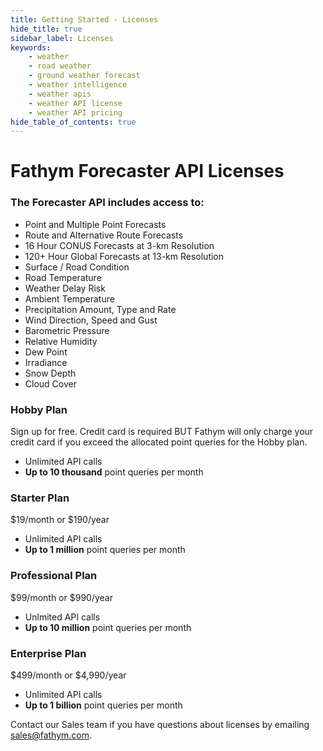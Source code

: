 ```yaml
---
title: Getting Started - Licenses
hide_title: true
sidebar_label: Licenses
keywords:
    - weather
    - road weather
    - ground weather forecast
    - weather intelligence
    - weather apis
    - weather API license
    - weather API pricing
hide_table_of_contents: true
---
```



# Fathym Forecaster API Licenses

### **The Forecaster API includes access to:**

- Point and Multiple Point Forecasts
- Route and Alternative Route Forecasts
- 16 Hour CONUS Forecasts at 3-km Resolution
- 120+ Hour Global Forecasts at 13-km Resolution
- Surface / Road Condition
- Road Temperature
- Weather Delay Risk
- Ambient Temperature
- Precipitation Amount, Type and Rate
- Wind Direction, Speed and Gust
- Barometric Pressure
- Relative Humidity
- Dew Point
- Irradiance
- Snow Depth
- Cloud Cover


### Hobby Plan
Sign up for free. Credit card is required BUT
Fathym will only charge your credit card if you exceed the allocated point queries for the Hobby plan.

- Unlimited API calls
- **Up to 10 thousand** point queries per month


### Starter Plan
$19/month or $190/year

- Unlimited API calls
- **Up to 1 million** point queries per month


### Professional Plan
$99/month or $990/year

- Unlmited API calls
- **Up to 10 million** point queries per month

### Enterprise Plan
$499/month or $4,990/year

- Unlimited API calls
- **Up to 1 billion** point queries per month



Contact our Sales team if you have questions about licenses by emailing <a href="mailto:sales@fathym.com">sales@fathym.com</a>.

